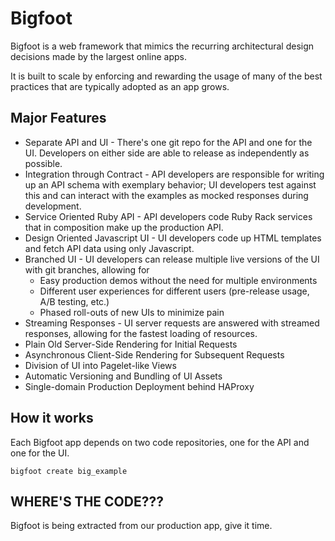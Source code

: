 # Bigfoot

Bigfoot is a web framework that mimics the recurring architectural design decisions made by the largest online apps.

It is built to scale by enforcing and rewarding the usage of many of the best practices that are typically adopted as an app grows.

## Major Features

* Separate API and UI - There's one git repo for the API and one for the UI. Developers on either side are able to release as independently as possible.
* Integration through Contract - API developers are responsible for writing up an API schema with exemplary behavior; UI developers test against this and can interact with the examples as mocked responses during development.
* Service Oriented Ruby API - API developers code Ruby Rack services that in composition make up the production API.
* Design Oriented Javascript UI - UI developers code up HTML templates and fetch API data using only Javascript.
* Branched UI - UI developers can release multiple live versions of the UI with git branches, allowing for
	* Easy production demos without the need for multiple environments
	* Different user experiences for different users (pre-release usage, A/B testing, etc.)
	* Phased roll-outs of new UIs to minimize pain
* Streaming Responses - UI server requests are answered with streamed responses, allowing for the fastest loading of resources.
* Plain Old Server-Side Rendering for Initial Requests
* Asynchronous Client-Side Rendering for Subsequent Requests
* Division of UI into Pagelet-like Views
* Automatic Versioning and Bundling of UI Assets
* Single-domain Production Deployment behind HAProxy

## How it works

Each Bigfoot app depends on two code repositories, one for the API and one for the UI.

    bigfoot create big_example

## WHERE'S THE CODE???

Bigfoot is being extracted from our production app, give it time.
